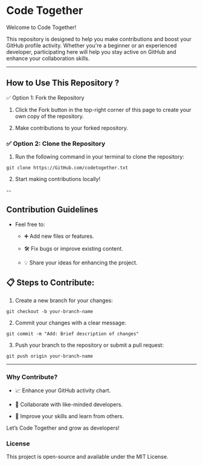 # Code Together

Welcome to Code Together!

This repository is designed to help you make contributions and boost your GitHub profile activity. Whether you're a beginner or an experienced developer, participating here will help you stay active on GitHub and enhance your collaboration skills.

--- 

## How to Use This Repository ?

✅ Option 1: Fork the Repository

1. Click the Fork button in the top-right corner of this page to create your own copy of the repository.

2. Make contributions to your forked repository.


### ✅ Option 2: Clone the Repository

1. Run the following command in your terminal to clone the repository:

```
git clone https://GitHub.com/codetogether.txt
```

2. Start making contributions locally!


-- 

## Contribution Guidelines

- Feel free to:

   - ➕ Add new files or features.

   - 🛠️ Fix bugs or improve existing content.

   - 💡 Share your ideas for enhancing the project.


## 📋 Steps to Contribute:

1. Create a new branch for your changes:
```
git checkout -b your-branch-name
```

2. Commit your changes with a clear message:
```
git commit -m "Add: Brief description of changes"
```

3. Push your branch to the repository or submit a pull request:

```
git push origin your-branch-name
```

--- 
### Why Contribute?

- 📈 Enhance your GitHub activity chart.

- 🤝 Collaborate with like-minded developers.

- 🚀 Improve your skills and learn from others.


Let’s Code Together and grow as developers!


### License

This project is open-source and available under the MIT License.